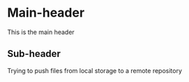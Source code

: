 # Main-header

This is the main header 

## Sub-header

Trying to push files from local storage to a remote repository